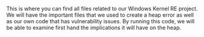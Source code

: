 This is where you can find all files related to our Windows Kernel RE project. We will have the important files that we used to create a heap error as well as our own code that has vulnerability issues. By running this code, we will be able to examine first hand the implications it will have on the heap.  
